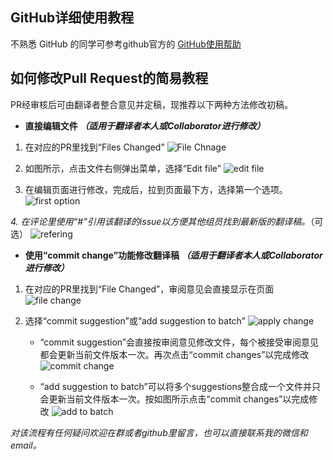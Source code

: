 ## **GitHub详细使用教程**
不熟悉 GitHub 的同学可参考github官方的 [GitHub使用帮助](https://help.github.com/en/articles/incorporating-feedback-in-your-pull-request)

## **如何修改Pull Request的简易教程**
PR经审核后可由翻译者整合意见并定稿，现推荐以下两种方法修改初稿。
* **直接编辑文件 *（适用于翻译者本人或Collaborator进行修改）***
1. 在对应的PR里找到“Files Changed”
![File Chnage](resources/0.png)

2. 如图所示，点击文件右侧弹出菜单，选择“Edit file”
![edit file](resources/1-1.png)

3. 在编辑页面进行修改，完成后，拉到页面最下方，选择第一个选项。
![first option](resources/1-2.png)

*4. 在评论里使用“#”引用该翻译的issue以方便其他组员找到最新版的翻译稿。*（可选）
![refering](resources/1-（3）.png)

* **使用“commit change”功能修改翻译稿 *（适用于翻译者本人或Collaborator进行修改）***
1. 在对应的PR里找到“File Changed”，审阅意见会直接显示在页面
![file change](resources/0.png)

2. 选择“commit suggestion”或“add suggestion to batch”
![apply change](resources/2-1.png)
  
   * “commit suggestion”会直接按审阅意见修改文件，每个被接受审阅意见都会更新当前文件版本一次。再次点击“commit changes”以完成修改
   ![commit change](resources/2-1-1.png)
  
   * “add suggestion to batch”可以将多个suggestions整合成一个文件并只会更新当前文件版本一次。按如图所示点击“commit changes”以完成修改
   ![add to batch](resources/2-1-2.png)

*对该流程有任何疑问欢迎在群或者github里留言，也可以直接联系我的微信和email。*
  
